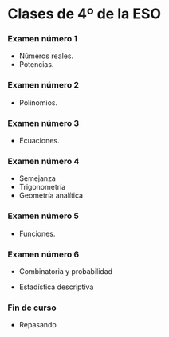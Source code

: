 # Clases de 4º de la ESO

### Examen número 1

* Números reales.
* Potencias.

### Examen número 2
* Polinomios.

### Examen número 3
* Ecuaciones.

### Examen número 4
* Semejanza
* Trigonometría
* Geometría analítica


### Examen número 5
* Funciones.

### Examen número 6

* Combinatoria y probabilidad

* Estadística descriptiva


### Fin de curso

* Repasando




